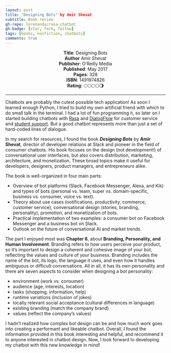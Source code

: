 ```yaml
---
layout: post
title: "Designing Bots" by Amir Shevat
subtitle: Book review
gh-repo: lorenanda/rasa-chatbot
gh-badge: [star, fork, follow]
tags: [books, nonfiction, chatbots]
comments: true
---
```

<div align="center"><strong>Title</strong>: Designing Bots</div>
<div align="center"><strong>Author</strong> Amir Shevat</div>
<div align="center"><strong>Publisher</strong>: O’Reilly Media</div>
<div align="center"><strong>Published</strong>: May 2017</div>
<div align="center"><strong>Pages</strong>: 328</div>
<div align="center"><strong>ISBN</strong>: 1491974826</div>
<div align="center"><strong>Rating</strong>: 🌕🌕🌕🌕🌖</div>

___

Chatbots are probably the cutest possible tech application! As soon I learned enough Python, I tried to build my own artificial friend with which to do small talk in the terminal. I had a lot of fun programming it, so later on I started building chatbots with [Rasa](http://rasa.com/) and [DialogFlow](https://cloud.google.com/dialogflow) for customer service and [student support](https://github.com/lorenanda/rasa-chatbot). But a good chatbot represents more than just a set of hard-coded lines of dialogue.

In my search for resources, I found the book ***Designing Bots*** by **Amir Shevat**, director of developer relations at Slack and pioneer in the field of consumer chatbots. His book focuses on the design (not development!) of conversational user interfaces, but also covers distribution, marketing, architecture, and monetization. These broad topics make it useful for developers, designers, product managers, and entrepreneurs alike.

The book is well-organized in four main parts:

* Overview of bot platforms (Slack, Facebook Messenger, Alexa, and Kik) and types of bots (personal vs. team, super vs. domain-specific, business vs. consumer, voice vs. text).
* Theory about use cases (notifications, productivity, commerce, customer service), conversational design (stories, branding, personality), promotion, and monetization of bots.
* Practical implementation of two examples: a consumer bot on Facebook Messenger and a business bot on Slack.
* Outlook on the future of conversational AI and market trends.

The part I enjoyed most was **Chapter 6**, about **Branding, Personality, and Human Involvement**. Branding refers to how users perceive your product, so it’s important to design a coherent and cohesive image of your bot, reflecting the values and culture of your business. Branding includes the name of the bot, its logo, the language it uses, and even how it handles ambiguous or difficult conversations. All in all, it has its own personality and there are seven aspects to consider when designing a bot personality:

* environment (work vs. consumer)
* audience (age, interests, location)
* tasks (shopping, information, help)
* runtime variations (inclusion of jokes)
* locally relevant social acceptance (cultural differences in language)
* existing branding (match the company brand)
* values (reflect the company’s values)

I hadn’t realized how complex bot design can be and how much work goes into creating a performant and likeable chatbot. Overall, I found the information provided in this book interesting and helpful, and recommend it to anyone interested in chatbot design. Now, I look forward to developing my chatbot with this new knowledge in mind!